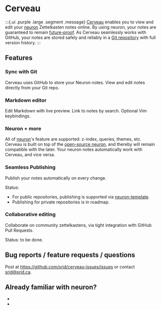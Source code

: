 # Cerveau

:::{.ui .purple .large .segment .message}
[Cerveau](https://www.cerveau.app/) enables you to view and edit your [neuron](https://neuron.zettel.page/) Zettelkasten notes online. By using neuron, your notes are guaranteed to remain [future-proof](https://neuron.zettel.page/6f0f0bcc.html). As Cerveau seamlessly works with GitHub, your notes are stored safely and reliably in a [Git repository](https://guides.github.com/introduction/git-handbook/) with full version history.
:::

## Features

### Sync with Git
Cerveau uses GitHub to store your Neuron notes. View and edit notes directly from your Git repo.

### Markdown editor
Edit Markdown with live preview. Link to notes by search. Optional Vim keybindings.

### Neuron + more
All of [neuron](https://neuron.zettel.page/)'s feature are supported: z-index, queries, themes, etc. Cerveau is built on top of the [open-source neuron](https://github.com/srid/neuron), and thereby will remain compatible with the later. Your neuron notes automatically work with Cerveau, and vice versa.

### Seamless Publishing
Publish your notes automatically on every change. 

Status: 
- For public repositories, publishing is supported via [neuron-template](https://github.com/srid/neuron-template).
- Publishing for private repositories is in roadmap.

### Collaborative editing
Collaborate on community zettelkastens, via tight integration with GitHub Pull Requests.

Status: to be done.

## Bug reports / feature requests / questions

Post at <https://github.com/srid/cerveau-issues/issues> or contact srid@srid.ca.

## Already familiar with neuron?
- <neuron-diff>
- <known-issues>

